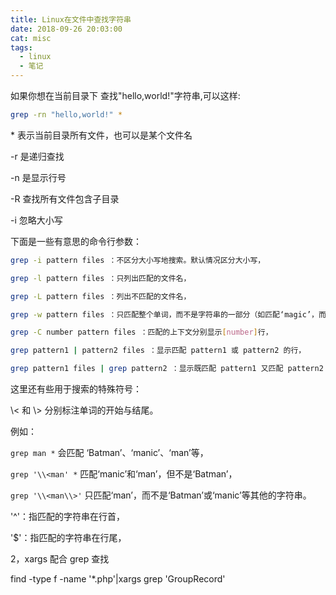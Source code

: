 ```yaml
---
title: Linux在文件中查找字符串
date: 2018-09-26 20:03:00
cat: misc
tags:
  - linux
  - 笔记
---
```


如果你想在当前目录下 查找"hello,world!"字符串,可以这样:

```bash
grep -rn "hello,world!" *
```

\* 表示当前目录所有文件，也可以是某个文件名

-r 是递归查找

-n 是显示行号

-R 查找所有文件包含子目录

-i 忽略大小写

下面是一些有意思的命令行参数：

```bash
grep -i pattern files ：不区分大小写地搜索。默认情况区分大小写，

grep -l pattern files ：只列出匹配的文件名，

grep -L pattern files ：列出不匹配的文件名，

grep -w pattern files ：只匹配整个单词，而不是字符串的一部分（如匹配‘magic’，而不是‘magical’），

grep -C number pattern files ：匹配的上下文分别显示[number]行，

grep pattern1 | pattern2 files ：显示匹配 pattern1 或 pattern2 的行，

grep pattern1 files | grep pattern2 ：显示既匹配 pattern1 又匹配 pattern2 的行。
```

这里还有些用于搜索的特殊符号：

\\< 和 \\> 分别标注单词的开始与结尾。

例如：

`grep man *` 会匹配 ‘Batman’、‘manic’、‘man’等，

`grep '\\<man' *` 匹配‘manic’和‘man’，但不是‘Batman’，

`grep '\\<man\\>'` 只匹配‘man’，而不是‘Batman’或‘manic’等其他的字符串。

'^'：指匹配的字符串在行首，

'\$'：指匹配的字符串在行尾，

2，xargs 配合 grep 查找

find -type f -name '\*.php'|xargs grep 'GroupRecord'

